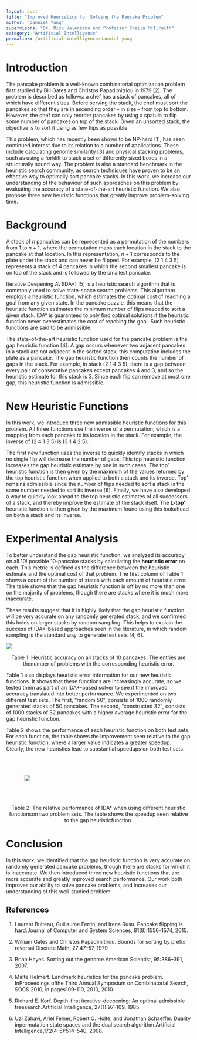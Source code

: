 ```yaml
---
layout: post
title: "Improved Heuristics for Solving the Pancake Problem"
author: "Danniel Yang"
supervisors: "Dr. Rick Valenzano and Professor Sheila McIlraith"
category: "Artificial Intelligence"
permalink: /artificial-intelligence/danniel-yang
---
```


Introduction
============

The pancake problem is a well-known combinatorial optimization
problem first studied by Bill Gates and Christos Papadimitriou in 1979
[2]. The problem is described as follows: a chef has a stack of
pancakes, all of which have different sizes. Before serving the stack,
the chef must sort the pancakes so that they are in ascending order – in
size – from top to bottom. However, the chef can only reorder pancakes
by using a spatula to flip some number of pancakes on top of the stack.
Given an unsorted stack, the objective is to sort it using as few flips
as possible.

This problem, which has recently been shown to be NP-hard [1],
has seen continued interest due to its relation to a number of
applications. These include calculating genome similarity [3] and
physical stacking problems, such as using a forklift to stack a set of
differently sized boxes in a structurally sound way. The problem is also
a standard benchmark in the heuristic search community, as search
techniques have proven to be an effective way to optimally sort pancake
stacks. In this work, we increase our understanding of the behaviour of
such approaches on this problem by evaluating the accuracy of a
state-of-the-art heuristic function. We also propose three new heuristic
functions that greatly improve problem-solving time.

Background
==========

A stack of $n$ pancakes can be represented as a permutation of the
numbers from $1$ to $n + 1$, where the permutation maps each location in
the stack to the pancake at that location. In this representation, $n+1$
corresponds to the plate under the stack and can never be flipped. For
example, $(2~1~4~3~5)$ represents a stack of $4$ pancakes in which the
second smallest pancake is on top of the stack and is followed by the
smallest pancake.

Iterative Deepening A\ (IDA\*) [5] is a heuristic search
algorithm that is commonly used to solve state-space search
problems. This algorithm employs a heuristic function, which
estimates the optimal cost of reaching a goal from any given state.
In the pancake puzzle, this means that the heuristic function estimates
the minimum number of flips needed to sort a given stack. IDA\* is
guaranteed to only find optimal solutions if the heuristic function
never overestimates the cost of reaching the goal. Such heuristic
functions are said to be admissible.

The state-of-the-art heuristic function used for the pancake problem is
the gap heuristic function [4]. A gap occurs whenever two
adjacent pancakes in a stack are not adjacent in the sorted stack; this
computation includes the plate as a pancake. The gap heuristic function
then counts the number of gaps in the stack. For example, in stack
$(2~1~4~3~5)$, there is a gap between every pair of consecutive pancakes
except pancakes $4$ and $3$, and so the heuristic estimate for this
stack is $3$. Since each flip can remove at most one gap, this heuristic
function is admissible.

New Heuristic Functions
=======================

In this work, we introduce three new admissible heuristic functions for
this problem. All three functions use the inverse of a permutation,
which is a mapping from each pancake to its location in the stack. For
example, the inverse of $(2~4~1~3~5)$ is $(3~1~4~2~5)$.

The first new function uses the inverse to quickly identify stacks in
which no single flip will decrease the number of gaps. This top
heuristic function increases the gap heuristic estimate by one in such
cases. The top’ heuristic function is then given by the maximum of
the values returned by the top heuristic function when applied to both a
stack and its inverse. Top’ remains admissible since the number of flips
needed to sort a stack is the same number needed to sort its inverse
[6]. Finally, we have also developed a way to quickly look ahead
to the top heuristic estimates of all successors of a stack, and thereby
improve the estimate of the stack itself. The **L-top’** heuristic
function is then given by the maximum found using this lookahead on both
a stack and its inverse.

Experimental Analysis
=====================

To better understand the gap heuristic function, we analyzed its
accuracy on all $10!$ possible $10$-pancake stacks by calculating the
**heuristic error** on each. This metric is defined as the difference
between the heuristic estimate and the optimal cost of that problem. The
first column of Table 1  shows a count of the number of states
with each amount of heuristic error. The table shows that the gap
heuristic function is off by no more than one on the majority of
problems, though there are stacks where it is much more inaccurate.

These results suggest that it is highly likely that the gap heuristic
function will be very accurate on any randomly generated stack, and we
confirmed this holds on larger stacks by random sampling. This helps to
explain the success of IDA\*-based approaches seen in the literature, in
which random sampling is the standard way to generate test sets
[4, 6].

<img style="justify-content: center" src="{{ site.baseurl }}/assets/yangDaniel1.png"/>
<p style='text-align:center'>Table  1:  Heuristic  accuracy  on  all  stacks  of  10  pancakes.   The  entries  are  thenumber of problems with the corresponding heuristic error.</p>

Table 1 also displays heuristic error information for our new
heuristic functions. It shows that these functions are increasingly
accurate, so we tested them as part of an IDA\*-based solver to see if
the improved accuracy translated into better performance. We
experimented on two different test sets. The first, “random $50$",
consists of $1000$ randomly generated stacks of $50$ pancakes. The
second, “constructed $32$", consists of $1000$ stacks of $32$ pancakes
with a higher average heuristic error for the gap heuristic function.

Table 2 shows the performance of each heuristic function on
both test sets. For each function, the table shows the improvement seen
relative to the gap heuristic function, where a larger value indicates a
greater speedup. Clearly, the new heuristics lead to substantial
speedups on both test sets.

<img style="margin:50" src="{{ site.baseurl }}/assets/yangDaniel2.png"/>
<p style='text-align:center'>Table 2:  The relative performance of IDA* when using different heuristic functionson two problem sets. The table shows the speedup seen relative to the gap heuristicfunction.</p>

Conclusion
==========

In this work, we identified that the gap heuristic function is very
accurate on randomly generated pancake problems, though there are stacks
for which it is inaccurate. We then introduced three new heuristic
functions that are more accurate and greatly improved search
performance. Our work both improves our ability to solve pancake
problems, and increases our understanding of this well-studied problem.

References
---------

1. Laurent Bulteau, Guillaume Fertin, and Irena Rusu.  Pancake flipping is hard.Journal of Computer and System Sciences, 81(8):1556–1574, 2015.

2. William Gates and Christos Papadimitriou. Bounds for sorting by prefix reversal.Discrete Math, 27:47–57, 1979

3. Brian Hayes. Sorting out the genome.American Scientist, 95:386–391, 2007.

4. Malte Helmert. Landmark heuristics for the pancake problem. InProceedings ofthe Third Annual Symposium on Combinatorial Search, SOCS 2010, in pages109-110, 2010, 2010.

5. Richard  E.  Korf.   Depth-first  iterative-deepening:  An  optimal  admissible  treesearch.Artificial Intelligence, 27(1):97–109, 1985.

6. Uzi Zahavi, Ariel Felner, Robert C. Holte, and Jonathan Schaeffer.  Duality inpermutation state spaces and the dual search algorithm.Artificial Intelligence,172(4-5):514–540, 2008.

